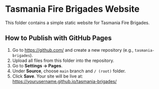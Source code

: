 # Tasmania Fire Brigades Website

This folder contains a simple static website for Tasmania Fire Brigades.

## How to Publish with GitHub Pages

1. Go to https://github.com/ and create a new repository (e.g., `tasmania-brigades`).
2. Upload all files from this folder into the repository.
3. Go to **Settings → Pages**.
4. Under **Source**, choose `main` branch and `/ (root)` folder.
5. Click **Save**. Your site will be live at:
   https://yourusername.github.io/tasmania-brigades/
